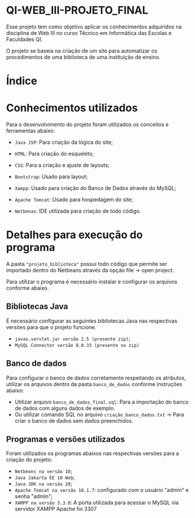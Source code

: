 # QI-WEB_III-PROJETO_FINAL

Esse projeto tem como objetivo aplicar os conhecimentos adquiridos na disciplina de Web III no curso Têcnico em Informática das Escolas e Faculdades QI.

O projeto se baseia na criação de um site para automatizar os procedimentos de uma biblioteca de uma instituição de ensino.

# Índice


# Conhecimentos utilizados

Para o desenvolvimento do projeto foram utilizados os conceitos e ferramentas abaixo:

- `Java JSP`: Para criação da lógica do site;
- `HTML`: Para criação do esqueleto;
- `CSS`: Para a criação e ajuste de layouts;
- `Bootstrap`: Usado para layout;

- `Xampp`: Usado para criação do Banco de Dados através do MySQL;
- `Apache Tomcat`: Usado para hospedagem do site;
- `Netbenas`: IDE utilizada para criação de todo código.

# Detalhes para execução do programa

A pasta `"projeto_biblioteca"` possui todo código que permite ser importado dentro do Netbeans através da opção file -> open project.

Para utilizar o programa é necessário instalar e configurar os arquivos conforme abaixo.

## Bibliotecas Java 

É necessário configurar as seguintes bibliotecas Java nas respectivas versões para que o projeto funcione.

- `javax.servlet.jar versão 2.5 (presente zip)`;
- `MySQL Connector versão 8.0.33 (presente no zip)`


## Banco de dados

Para configurar o banco de dados corretamente respeitando os atributos, utilizar os arquivos dentro da pasta `banco_de_dados` conforme instruções abaixo:

- Utilizar arquivo `banco_de_dados_final.sql`: Para a importação do banco de dados com alguns dados de exemplo.
- Ou utilizar comando SQL no arquivo `criação_banco_dados.txt` -> Para criar o banco de dados sem dados preenchidos.

## Programas e versões utilizados

Foram utilizados os programas abaixos nas respectivas versões para a criação do projeto:

- `Netbeans na versão 18`;
- `Java Jakarta EE 10 Web`;
- `Java JDK na versão 20`;
- `Apache Tomcat na versão 10.1.7`: configurado com o usuário "admin" e senha "admin";
- `XAMPP na versão 3.3.0`: A porta utilizada para acessar o MySQL via servidor XAMPP Apache foi 3307


